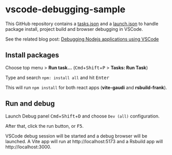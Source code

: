 # vscode-debugging-sample

This GitHub repository contains a [tasks.json](.vscode/tasks.json) and a [launch.json](.vscode/launch.json) to handle package install, project build and browser debugging in VSCode.

See the related blog post: [Debugging Nodejs applications using VSCode](https://blog.lofibean.cc/posts/debugging-nodejs-apps-using-vscode/)

## Install packages

Choose top menu > **Run task...** (<kbd>Cmd</kbd>+<kbd>Shift</kbd>+<kbd>P</kbd> > **Tasks: Run Task**)

Type and search `npm: install all` and hit <kbd>Enter</kbd>

This will run `npm install` for both react apps (**vite-gaudi** and **rsbuild-frank**).

## Run and debug

Launch Debug panel <kbd>Cmd</kbd>+<kbd>Shift</kbd>+<kbd>D</kbd> and choose `Dev (all)` configuration.

After that, click the run button, or <kbd>F5</kbd>.

VSCode debug session will be started and a debug browser will be launched. A Vite app will run at http://localhost:5173 and a Rsbuild app will http://localhost:3000.
